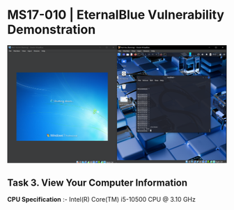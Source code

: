 # MS17-010 | EternalBlue Vulnerability Demonstration

 ![After_Shutdownd](Screenshot/After_shutdown_command.PNG)

## Task 3. View Your Computer Information


**CPU Specification** :- Intel(R) Core(TM) i5-10500 CPU @ 3.10 GHz




